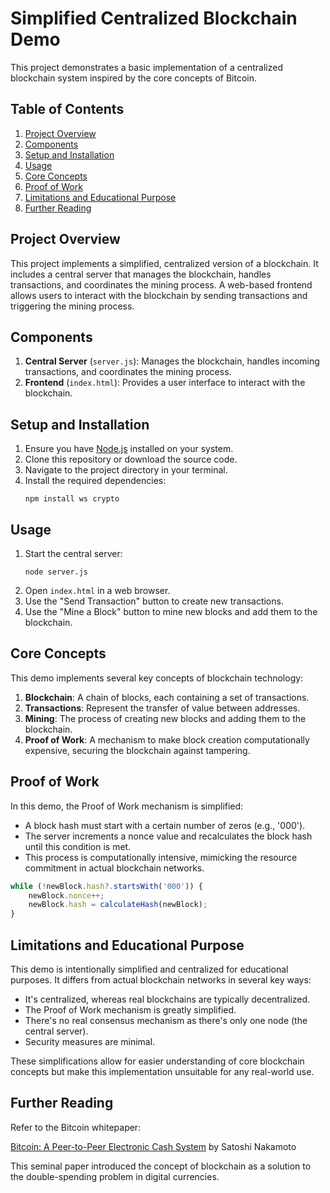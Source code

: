 # Simplified Centralized Blockchain Demo

This project demonstrates a basic implementation of a centralized blockchain system inspired by the core concepts of Bitcoin.
## Table of Contents
1. [Project Overview](#project-overview)
2. [Components](#components)
3. [Setup and Installation](#setup-and-installation)
4. [Usage](#usage)
5. [Core Concepts](#core-concepts)
6. [Proof of Work](#proof-of-work)
7. [Limitations and Educational Purpose](#limitations-and-educational-purpose)
8. [Further Reading](#further-reading)

## Project Overview

This project implements a simplified, centralized version of a blockchain. It includes a central server that manages the blockchain, handles transactions, and coordinates the mining process. A web-based frontend allows users to interact with the blockchain by sending transactions and triggering the mining process.

## Components

1. **Central Server** (`server.js`): Manages the blockchain, handles incoming transactions, and coordinates the mining process.
2. **Frontend** (`index.html`): Provides a user interface to interact with the blockchain.

## Setup and Installation

1. Ensure you have [Node.js](https://nodejs.org/) installed on your system.
2. Clone this repository or download the source code.
3. Navigate to the project directory in your terminal.
4. Install the required dependencies:
   ```
   npm install ws crypto
   ```

## Usage

1. Start the central server:
   ```
   node server.js
   ```
2. Open `index.html` in a web browser.
3. Use the "Send Transaction" button to create new transactions.
4. Use the "Mine a Block" button to mine new blocks and add them to the blockchain.

## Core Concepts

This demo implements several key concepts of blockchain technology:

1. **Blockchain**: A chain of blocks, each containing a set of transactions.
2. **Transactions**: Represent the transfer of value between addresses.
3. **Mining**: The process of creating new blocks and adding them to the blockchain.
4. **Proof of Work**: A mechanism to make block creation computationally expensive, securing the blockchain against tampering.

## Proof of Work

In this demo, the Proof of Work mechanism is simplified:

- A block hash must start with a certain number of zeros (e.g., '000').
- The server increments a nonce value and recalculates the block hash until this condition is met.
- This process is computationally intensive, mimicking the resource commitment in actual blockchain networks.

```javascript
while (!newBlock.hash?.startsWith('000')) {
    newBlock.nonce++;
    newBlock.hash = calculateHash(newBlock);
}
```

## Limitations and Educational Purpose

This demo is intentionally simplified and centralized for educational purposes. It differs from actual blockchain networks in several key ways:

- It's centralized, whereas real blockchains are typically decentralized.
- The Proof of Work mechanism is greatly simplified.
- There's no real consensus mechanism as there's only one node (the central server).
- Security measures are minimal.

These simplifications allow for easier understanding of core blockchain concepts but make this implementation unsuitable for any real-world use.

## Further Reading
Refer to the Bitcoin whitepaper:

[Bitcoin: A Peer-to-Peer Electronic Cash System](https://bitcoin.org/bitcoin.pdf) by Satoshi Nakamoto

This seminal paper introduced the concept of blockchain as a solution to the double-spending problem in digital currencies.
